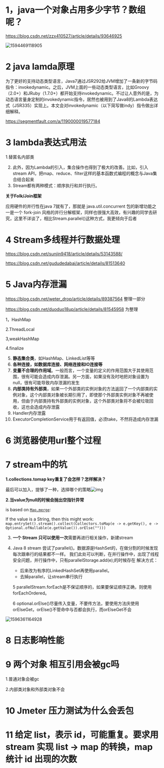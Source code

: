 # 1，java一个对象占用多少字节？数组呢？

 https://blog.csdn.net/zzx410527/article/details/93646925 

![1594469118905](C:\Users\chen\AppData\Roaming\Typora\typora-user-images\1594469118905.png)

# 2 java lamda原理

 为了更好的支持动态类型语言，Java7通过JSR292给JVM增加了一条新的字节码指令：invokedynamic。之后，JVM上面的一些动态类型语言，比如Groovy（2.0+）和JRuby（1.7.0+）都开始支持invokedynamic。不过让人意外的是，为动态语言量身定制的invokedynamic指令，居然也被用到了Java8的Lambda表达式（JSR335）实现上。本文会对invokedynamic（以下简写做indy）指令做出详细解释。



 https://segmentfault.com/a/1190000019577184 

# 3 lambda表达式用法

   1.替匿名内部类

2. 此外，因为Lambda的引入，集合操作也得到了极大的改善。比如，引入stream API，把map、reduce、filter这样的基本函数式编程的概念与Java集合结合起来 
3.  Stream都有两种模式：顺序执行和并行执行。 

**关于Folk/Join框架**

应用硬件的并行性在java 7就有了，那就是 java.util.concurrent 包的新增功能之一是一个 fork-join 风格的并行分解框架，同样也很强大高效，有兴趣的同学去研究，这里不详谈了，相比Stream.parallel()这种方式，我更倾向于后者

# 4 Stream多线程并行数据处理

 https://blog.csdn.net/sunjin9418/article/details/53143588/ 

 https://blog.csdn.net/gududedabai/article/details/81513640 

# 5 Java内存泄漏

 https://blog.csdn.net/weter_drop/article/details/89387564 整理一部分

 https://blog.csdn.net/duoduo18up/article/details/81545958  为整理

 1，HashMap

 2.ThreadLocal

3,weakHashMap

4.finalize

5. **静态集合类**，如HashMap、LinkedList等等 
6.  **各种连接，如数据库连接、网络连接和IO连接等** 
7.  **变量不合理的作用域**。一般而言，一个变量的定义的作用范围大于其使用范围，很有可能会造成内存泄漏。另一方面，如果没有及时地把对象设置为null，很有可能导致内存泄漏的发生 
8.  **内部类持有外部类**，如果一个外部类的实例对象的方法返回了一个内部类的实例对象，这个内部类对象被长期引用了，即使那个外部类实例对象不再被使用，但由于内部类持有外部类的实例对象，这个外部类对象将不会被垃圾回收，这也会造成内存泄露 
9. Handler内存泄露
10. ExecutorCompletionService用于有返回值，必须take，不然将造成内存泄漏

# 6 浏览器使用url整个过程

# 7 stream中的坑

**1.collections.tomap key重复了会怎样？怎样解决？**

 最后可以加入，提够了一种，选择哪个的策略![img](https://img-blog.csdn.net/20181019204619882?watermark/2/text/aHR0cHM6Ly9ibG9nLmNzZG4ubmV0L3NhaTczOTI5NTczMg==/font/5a6L5L2T/fontsize/400/fill/I0JBQkFCMA==/dissolve/70) 

**2.当value为null的时候会抛出空指针异常**

 is based on [`Map.merge`](http://docs.oracle.com/javase/8/docs/api/java/util/Map.html#merge-K-V-java.util.function.BiFunction-):

 If the value is a String, then this might work: ` map.entrySet().stream().collect(Collectors.toMap(e -> e.getKey(), e ->  Optional.ofNullable(e.getValue()).orElse("")))`  

3. **一个 Stream 只可以使用一次**需要再进行相关操作，新建stream 

4. Java 8 stream 尝试了parallel()。数据源是HashSet的，在做分割的时候发现每次跟串行的结果都不一样。 我们此处可以判断，在并行操作中，出现了线程安全问题，并行操作中，只有parallelStorage.add(e);的时候存在 
   解决方式：
   - 后来改为有序的LinkedHashSet再使用parallel。
   - 去掉parallel，让stream串行执行
   
   
   
    5 parallelStream.forEach是不保证顺序的，如果要保证顺序正确，则使用 forEachOrdered。 
   
   6 optional.orElse()尽量传入变量，不要传方法，要使用方法庆使用orElseGet，orElse()不管命中与否都会执行，而orElseGet不会

![1596361164928](C:\Users\chen\AppData\Roaming\Typora\typora-user-images\1596361164928.png)







# 8 日志影响性能

# 9 两个对象 相互引用会被gc吗

1.普通对象会被gc

2.内部类对象和外部类对象不会

# 10 Jmeter 压力测试为什么会丢包

# 11  给定 list，表示 id，可能重复。要求用 stream 实现 list -> map 的转换，map 统计 id 出现的次数 

